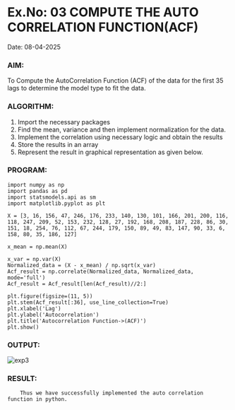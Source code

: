 # Ex.No: 03   COMPUTE THE AUTO CORRELATION FUNCTION(ACF)
Date: 08-04-2025

### AIM:
To Compute the AutoCorrelation Function (ACF) of the data for the first 35 lags to determine the model
type to fit the data.
### ALGORITHM:
1. Import the necessary packages
2. Find the mean, variance and then implement normalization for the data.
3. Implement the correlation using necessary logic and obtain the results
4. Store the results in an array
5. Represent the result in graphical representation as given below.
### PROGRAM:

```
import numpy as np
import pandas as pd
import statsmodels.api as sm
import matplotlib.pyplot as plt

X = [3, 16, 156, 47, 246, 176, 233, 140, 130, 101, 166, 201, 200, 116, 118, 247, 209, 52, 153, 232, 128, 27, 192, 168, 208, 187, 228, 86, 30, 151, 18, 254, 76, 112, 67, 244, 179, 150, 89, 49, 83, 147, 90, 33, 6, 158, 80, 35, 186, 127]

x_mean = np.mean(X)

x_var = np.var(X)
Normalized_data = (X - x_mean) / np.sqrt(x_var)
Acf_result = np.correlate(Normalized_data, Normalized_data, mode='full')
Acf_result = Acf_result[len(Acf_result)//2:]

plt.figure(figsize=(11, 5))
plt.stem(Acf_result[:36], use_line_collection=True)
plt.xlabel('Lag')
plt.ylabel('Autocorrelation')
plt.title('Autocorrelation Function->(ACF)')
plt.show()
```
### OUTPUT:

![exp3](https://github.com/user-attachments/assets/35330392-4aaf-405f-8551-25283f0864c0)

### RESULT:
        Thus we have successfully implemented the auto correlation function in python.
